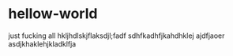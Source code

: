 # hellow-world
just fucking all
hkljhdlskjflaksdjl;fadf
sdhfkadhfjkahdhklej ajdfjaoer
asdjkhaklehjkladklfja
